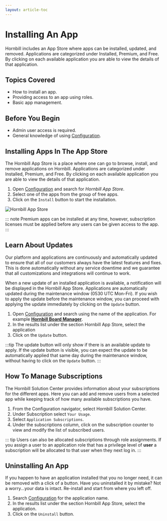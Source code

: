 ```yaml
---
layout: article-toc
---
```

# Installing An App
Hornbill includes an App Store where apps can be installed, updated, and removed. Applications are categorized under Installed, Premium, and Free. By clicking on each available application you are able to view the details of that application.

## Topics Covered
* How to install an app.
* Providing access to an app using roles.
* Basic app management.

## Before You Begin
* Admin user access is required.
* General knowledge of using [Configuration](/esp-config/getting-started/using-configuration).

## Installing Apps In The App Store
The Hornbill App Store is a place where one can go to browse, install, and remove applications on Hornbill. Applications are categorized under Installed, Premium, and Free. By clicking on each available application you are able to view the details of that application.

1. Open [Configuration](/esp-config/getting-started/using-configuration) and search for *Hornbill App Store*.
1. Select one of the apps from the group of free apps.
1. Click on the `Install` button to start the installation.

![Hornbill App Store](/_books/esp-config/getting-started/images/app-store.png)

::: note
Premium apps can be installed at any time, however, subscription licenses must be applied before any users can be given access to the app.
:::

## Learn About Updates
Our platform and applications are continuously and automatically updated to ensure that all of our customers always have the latest features and fixes.  This is done automatically without any service downtime and we guarantee that all customizations and integrations will continue to work.

When a new update of an installed application is available, a notification will be displayed in the Hornbill App Store. Applications are automatically updated during the maintenance window (0530 UTC Mon-Fri). If you wish to apply the update before the maintenance window, you can proceed with applying the update immediately by clicking on the `Update` button.

1. Open [Configuration](/esp-config/getting-started/using-configuration) and search using the name of the application.  For example **[Hornbill Board Manager](/boardmanager-config/index)**.
1. In the results list under the section Hornbill App Store, select the application
1. Click on the `Update` button.

:::tip
The update button will only show if there is an available update to apply. If the update button is visible, you can expect the update to be automatically applied that same day during the maintenance window, without having to click on the `Update` button. 
:::

##  How To Manage Subscriptions
The Hornbill Solution Center provides information about your subscriptions for the different apps.  Here you can add and remove users from a selected app while keeping track of how many available subscriptions you have.

1. From the Configuration navigator, select Hornbill Solution Center.
1. Under Subscription select `Your Usage`.
1. Select `Application Subscriptions`.
1. Under the subscriptions column, click on the subscription counter to view and modify the list of subscribed users.

::: tip
Users can also be allocated subscriptions through role assignments.  If you assign a user to an application role that has a privilege level of **user** a subscription will be allocated to that user when they next log in.
:::

## Uninstalling An App
If you happen to have an application installed that you no longer need, it can be removed with a click of a button. Have you uninstalled it by mistake? Not a worry...your data is intact. Re-install and start from where you left off.

1. Search [Configuration](/esp-config/getting-started/using-configuration) for the application name.
1. In the results list under the section Hornbill App Store, select the application.
1. Click on the `Uninstall` button.

<!-- To Do -->
<!-- Setting to stop subscription to be automatically added when roles applied allocateOnLogin -->